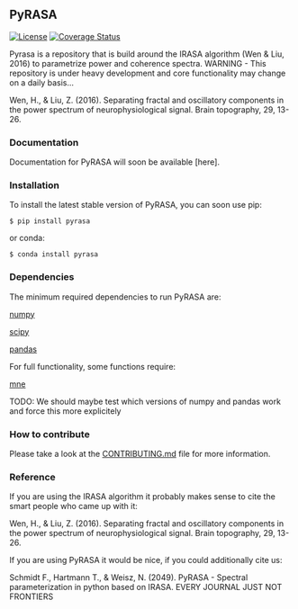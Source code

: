 ## PyRASA

[![License](https://img.shields.io/badge/License-BSD_2--Clause-orange.svg)](https://opensource.org/licenses/BSD-2-Clause)
[![Coverage Status](https://coveralls.io/repos/github/schmidtfa/pyrasa/badge.svg?branch=main)](https://coveralls.io/github/schmidtfa/pyrasa?branch=main)


Pyrasa is a repository that is build around the IRASA algorithm (Wen & Liu, 2016) to parametrize power and coherence spectra.
WARNING - This repository is under heavy development and core functionality may change on a daily basis...

Wen, H., & Liu, Z. (2016). Separating fractal and oscillatory components in the power spectrum of neurophysiological signal. Brain topography, 29, 13-26.

### Documentation
Documentation for PyRASA will soon be available [here].


### Installation
To install the latest stable version of PyRASA, you can soon use pip:

``` $ pip install pyrasa ```

or conda:

``` $ conda install pyrasa ```

### Dependencies
The minimum required dependencies to run PyRASA are:

[numpy](https://github.com/numpy/numpy)

[scipy](https://github.com/scipy/scipy)

[pandas](https://github.com/pandas-dev/pandas)

For full functionality, some functions require:

[mne](https://github.com/mne-tools/mne-python)

TODO: We should maybe test which versions of numpy and pandas work and force this more explicitely

### How to contribute
Please take a look at the [CONTRIBUTING.md](CONTRIBUTING.md) file for more information.


### Reference

If you are using the IRASA algorithm it probably makes sense to cite the smart people who came up with it:

Wen, H., & Liu, Z. (2016). Separating fractal and oscillatory components in the power spectrum of neurophysiological signal. Brain topography, 29, 13-26.

If you are using PyRASA it would be nice, if you could additionally cite us:

Schmidt F., Hartmann T., & Weisz, N. (2049). PyRASA - Spectral parameterization in python based on IRASA. EVERY JOURNAL JUST NOT FRONTIERS